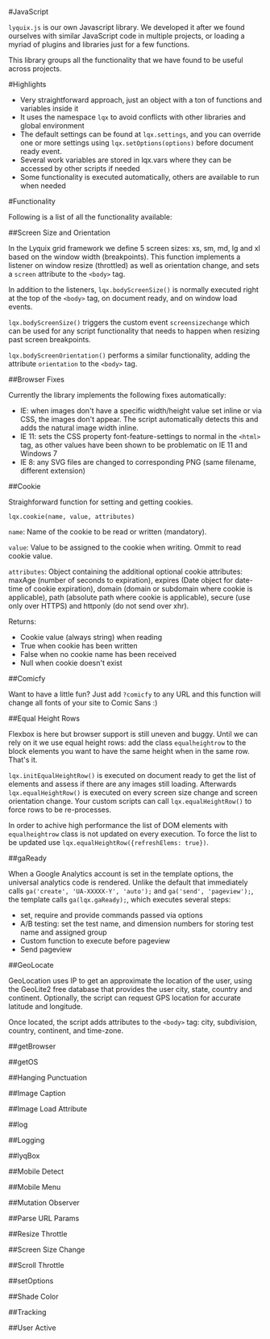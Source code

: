 #JavaScript

`lyquix.js` is our own Javascript library. We developed it after we found ourselves with similar JavaScript code in multiple projects, or loading a myriad of plugins and libraries just for a few functions.

This library groups all the functionality that we have found to be useful across projects.

#Highlights

* Very straightforward approach, just an object with a ton of functions and variables inside it
* It uses the namespace `lqx` to avoid conflicts with other libraries and global environment
* The default settings can be found at `lqx.settings`, and you can override one or more settings using `lqx.setOptions(options)` before document ready event.
* Several work variables are stored in lqx.vars where they can be accessed by other scripts if needed
* Some functionality is executed automatically, others are available to run when needed

#Functionality

Following is a list of all the functionality available:

##Screen Size and Orientation

In the Lyquix grid framework we define 5 screen sizes: xs, sm, md, lg and xl based on the window width (breakpoints). This function implements a listener on window resize (throttled) as well as orientation change, and sets a `screen` attribute to the `<body>` tag.

In addition to the listeners, `lqx.bodyScreenSize()` is normally executed right at the top of the `<body>` tag, on document ready, and on window load events.

`lqx.bodyScreenSize()` triggers the custom event `screensizechange` which can be used for any script functionality that needs to happen when resizing past screen breakpoints.

`lqx.bodyScreenOrientation()` performs a similar functionality, adding the attribute `orientation` to the `<body>` tag.

##Browser Fixes

Currently the library implements the following fixes automatically:

* IE: when images don't have a specific width/height value set inline or via CSS, the images don't appear. The script automatically detects this and adds the natural image width inline.
* IE 11: sets the CSS property font-feature-settings to normal in the `<html>` tag, as other values have been shown to be problematic on IE 11 and Windows 7
* IE 8: any SVG files are changed to corresponding PNG (same filename, different extension)

##Cookie

Straighforward function for setting and getting cookies.

`lqx.cookie(name, value, attributes)`

`name`: Name of the cookie to be read or written (mandatory).

`value`: Value to be assigned to the cookie when writing. Ommit to read cookie value.

`attributes`: Object containing the additional optional cookie attributes: maxAge (number of seconds to expiration), expires (Date object for date-time of cookie expiration), domain (domain or subdomain where cookie is applicable), path (absolute path where cookie is applicable), secure (use only over HTTPS) and httponly (do not send over xhr).

Returns:
* Cookie value (always string) when reading
* True when cookie has been written
* False when no cookie name has been received
* Null when cookie doesn't exist

##Comicfy

Want to have a little fun? Just add `?comicfy` to any URL and this function will change all fonts of your site to Comic Sans :)

##Equal Height Rows

Flexbox is here but browser support is still uneven and buggy. Until we can rely on it we use equal height rows: add the class `equalheightrow` to the block elements you want to have the same height when in the same row. That's it. 

`lqx.initEqualHeightRow()` is executed on document ready to get the list of elements and assess if there are any images still loading. Afterwards `lqx.equalHeightRow()` is executed on every screen size change and screen orientation change. Your custom scripts can call `lqx.equalHeightRow()` to force rows to be re-processes.

In order to achive high performance the list of DOM elements with `equalheightrow` class is not updated on every execution. To force the list to be updated use `lqx.equalHeightRow({refreshElems: true})`.

##gaReady

When a Google Analytics account is set in the template options, the universal analytics code is rendered. Unlike the default that immediately calls `ga('create', 'UA-XXXXX-Y', 'auto');` and `ga('send', 'pageview');`, the template calls `ga(lqx.gaReady);`, which executes several steps:

* set, require and provide commands passed via options
* A/B testing: set the test name, and dimension numbers for storing test name and assigned group
* Custom function to execute before pageview
* Send pageview

##GeoLocate

GeoLocation uses IP to get an approximate the location of the user, using the GeoLite2 free database that provides the user city, state, country and continent. Optionally, the script can request GPS location for accurate latitude and longitude.

Once located, the script adds attributes to the `<body>` tag: city, subdivision, country, continent, and time-zone.

##getBrowser

##getOS

##Hanging Punctuation

##Image Caption

##Image Load Attribute

##log

##Logging

##lyqBox

##Mobile Detect

##Mobile Menu

##Mutation Observer

##Parse URL Params

##Resize Throttle

##Screen Size Change

##Scroll Throttle

##setOptions

##Shade Color

##Tracking

##User Active
